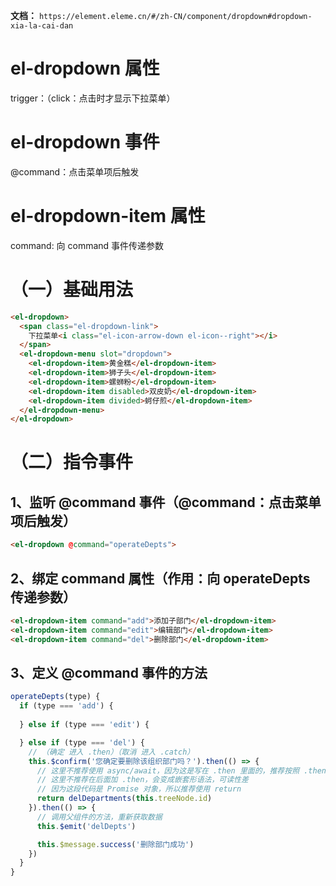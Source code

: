 **文档：** `https://element.eleme.cn/#/zh-CN/component/dropdown#dropdown-xia-la-cai-dan`

# el-dropdown 属性
  trigger：（click：点击时才显示下拉菜单）

# el-dropdown 事件
  @command：点击菜单项后触发

# el-dropdown-item 属性
  command: 向 command 事件传递参数

# （一）基础用法
  ```html
  <el-dropdown>
    <span class="el-dropdown-link">
      下拉菜单<i class="el-icon-arrow-down el-icon--right"></i>
    </span>
    <el-dropdown-menu slot="dropdown">
      <el-dropdown-item>黄金糕</el-dropdown-item>
      <el-dropdown-item>狮子头</el-dropdown-item>
      <el-dropdown-item>螺蛳粉</el-dropdown-item>
      <el-dropdown-item disabled>双皮奶</el-dropdown-item>
      <el-dropdown-item divided>蚵仔煎</el-dropdown-item>
    </el-dropdown-menu>
  </el-dropdown>
  ```

# （二）指令事件
  ## 1、监听 @command 事件（@command：点击菜单项后触发）
  ```html
  <el-dropdown @command="operateDepts">
  ```

  ## 2、绑定 command 属性（作用：向 operateDepts 传递参数）
  ```html
  <el-dropdown-item command="add">添加子部门</el-dropdown-item>
  <el-dropdown-item command="edit">编辑部门</el-dropdown-item>
  <el-dropdown-item command="del">删除部门</el-dropdown-item>
  ```

  ## 3、定义 @command 事件的方法
  ```js
  operateDepts(type) {
    if (type === 'add') {
      
    } else if (type === 'edit') {

    } else if (type === 'del') {
      // （确定 进入 .then）（取消 进入 .catch）
      this.$confirm('您确定要删除该组织部门吗？').then(() => {
        // 这里不推荐使用 async/await，因为这是写在 .then 里面的，推荐按照 .then 的顺序进行书写
        // 这里不推荐在后面加 .then，会变成嵌套形语法，可读性差
        // 因为这段代码是 Promise 对象，所以推荐使用 return
        return delDepartments(this.treeNode.id)
      }).then(() => {
        // 调用父组件的方法，重新获取数据
        this.$emit('delDepts')

        this.$message.success('删除部门成功')
      })
    }
  }
  ```